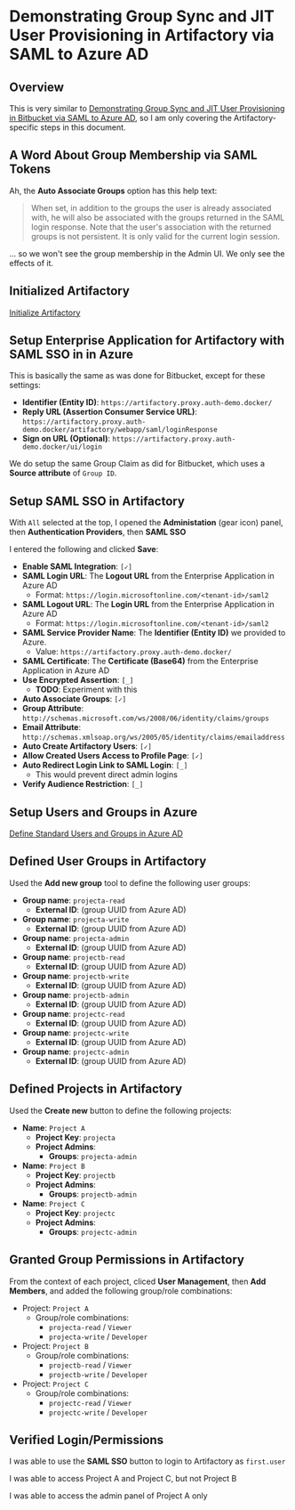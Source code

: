 # Demonstrating Group Sync and JIT User Provisioning in Artifactory via SAML to Azure AD

## Overview

This is very similar to
[Demonstrating Group Sync and JIT User Provisioning in Bitbucket via SAML to Azure AD](docs/Demonstrating-Group-Sync-and-JIT-User-Provisioning-in-Bitbucket-via-SAML-to-Azure-AD.md),
so I am only covering the Artifactory-specific steps in this document.

## A Word About Group Membership via SAML Tokens

Ah, the **Auto Associate Groups** option has this help text:

> When set, in addition to the groups the user is already associated with, he will also be associated with the
> groups returned in the SAML login response. Note that the user's association with the returned groups is not
> persistent. It is only valid for the current login session.

... so we won't see the group membership in the Admin UI. We only see the effects of it.

## Initialized Artifactory

[Initialize Artifactory](Artifactory_Initialize-Artifactory.md)

## Setup Enterprise Application for Artifactory with SAML SSO in in Azure

This is basically the same as was done for Bitbucket, except for these settings:

* **Identifier (Entity ID)**: `https://artifactory.proxy.auth-demo.docker/`
* **Reply URL (Assertion Consumer Service URL)**: `https://artifactory.proxy.auth-demo.docker/artifactory/webapp/saml/loginResponse`
* **Sign on URL (Optional)**: `https://artifactory.proxy.auth-demo.docker/ui/login`

We do setup the same Group Claim as did for Bitbucket, which uses a **Source attribute** of `Group ID`.

## Setup SAML SSO in Artifactory

With `All` selected at the top, I opened the **Administation** (gear icon) panel,
then **Authentication Providers**, then **SAML SSO**

I entered the following and clicked **Save**:

* **Enable SAML Integration**: `[✓]`
* **SAML Login URL**: The **Logout URL** from the Enterprise Application in Azure AD
    * Format: `https://login.microsoftonline.com/<tenant-id>/saml2`
* **SAML Logout URL**: The **Login URL** from the Enterprise Application in Azure AD
    * Format: `https://login.microsoftonline.com/<tenant-id>/saml2`
* **SAML Service Provider Name**: The **Identifier (Entity ID)** we provided to Azure.
    * Value: `https://artifactory.proxy.auth-demo.docker/`
* **SAML Certificate**: The **Certificate (Base64)** from the Enterprise Application in Azure AD
* **Use Encrypted Assertion**: `[_]`
    * **TODO**: Experiment with this
* **Auto Associate Groups**: `[✓]`
* **Group Attribute**: `http://schemas.microsoft.com/ws/2008/06/identity/claims/groups`
* **Email Attribute**: `http://schemas.xmlsoap.org/ws/2005/05/identity/claims/emailaddress`
* **Auto Create Artifactory Users**: `[✓]`
* **Allow Created Users Access to Profile Page**: `[✓]`
* **Auto Redirect Login Link to SAML Login**: `[_]`
    * This would prevent direct admin logins
* **Verify Audience Restriction**: `[_]`

## Setup Users and Groups in Azure

[Define Standard Users and Groups in Azure AD](Azure_Define-Standard-Users-and-Groups-in-Azure-AD.md)

## Defined User Groups in Artifactory

Used the **Add new group** tool to define the following user groups:

* **Group name**: `projecta-read`
    * **External ID**: (group UUID from Azure AD)
* **Group name**: `projecta-write`
    * **External ID**: (group UUID from Azure AD)
* **Group name**: `projecta-admin`
    * **External ID**: (group UUID from Azure AD)
* **Group name**: `projectb-read`
    * **External ID**: (group UUID from Azure AD)
* **Group name**: `projectb-write`
    * **External ID**: (group UUID from Azure AD)
* **Group name**: `projectb-admin`
    * **External ID**: (group UUID from Azure AD)
* **Group name**: `projectc-read`
    * **External ID**: (group UUID from Azure AD)
* **Group name**: `projectc-write`
    * **External ID**: (group UUID from Azure AD)
* **Group name**: `projectc-admin`
    * **External ID**: (group UUID from Azure AD)

## Defined Projects in Artifactory

Used the **Create new** button to define the following projects:

* **Name**: `Project A`
    * **Project Key**: `projecta` 
    * **Project Admins**:
        * **Groups**: `projecta-admin`
* **Name**: `Project B`
    * **Project Key**: `projectb` 
    * **Project Admins**:
        * **Groups**: `projectb-admin`
* **Name**: `Project C`
    * **Project Key**: `projectc` 
    * **Project Admins**:
        * **Groups**: `projectc-admin`

## Granted Group Permissions in Artifactory

From the context of each project, cliced **User Management**, then **Add Members**,
and added the following group/role combinations:

* Project: `Project A`
    * Group/role combinations:
        * `projecta-read` / `Viewer`
        * `projecta-write` / `Developer`
* Project: `Project B`
    * Group/role combinations:
        * `projectb-read` / `Viewer`
        * `projectb-write` / `Developer`
* Project: `Project C`
    * Group/role combinations:
        * `projectc-read` / `Viewer`
        * `projectc-write` / `Developer`

## Verified Login/Permissions

I was able to use the **SAML SSO** button to login to Artifactory as `first.user`

I was able to access Project A and Project C, but not Project B

I was able to access the admin panel of Project A only

